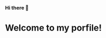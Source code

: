 
### Hi there 👋
<h1>Welcome to my porfile!</h1>

<img align="centre" src="https://readme-typing-svg.herokuapp.com?lines=Currently+learning+CSS;Currently+learning+HTML;Currently+learning++Python;Currently+learning++JavaScript;Currently+learning+React;Currently+learning+Node" alt="">

<!--
**LorennMarque/LorennMarque** is a ✨ _special_ ✨ repository because its `README.md` (this file) appears on your GitHub profile.

Here are some ideas to get you started:

- 🔭 I’m currently working on ...
- 🌱 I’m currently learning ...
- 👯 I’m looking to collaborate on ...
- 🤔 I’m looking for help with ...
- 💬 Ask me about ...
- 📫 How to reach me: ...
- 😄 Pronouns: ...
- ⚡ Fun fact: ...
-->

